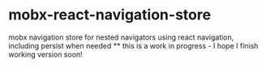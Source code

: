 # mobx-react-navigation-store
mobx navigation store for nested navigators using react navigation, including persist when needed
** this is a work in progress - I hope I finish working version soon!